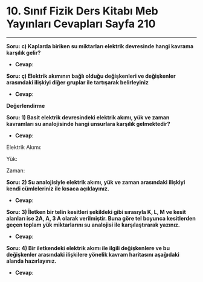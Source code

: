 # 10. Sınıf Fizik Ders Kitabı Meb Yayınları Cevapları Sayfa 210

---

**Soru: c) Kaplarda biriken su miktarları elektrik devresinde hangi kavrama karşılık gelir?**

-   **Cevap**:

**Soru: ç) Elektrik akımının bağlı olduğu değişkenleri ve değişkenler arasındaki ilişkiyi diğer gruplar ile tartışarak belirleyiniz**

-   **Cevap**:

**Değerlendirme**

**Soru: 1) Basit elektrik devresindeki elektrik akımı, yük ve zaman kavramları su analojisinde hangi unsurlara karşılık gelmektedir?**

-   **Cevap**:

Elektrik Akımı:

 Yük:

 Zaman:

**Soru: 2) Su analojisiyle elektrik akımı, yük ve zaman arasındaki ilişkiyi kendi cümleleriniz ile kısaca açıklayınız.**

-   **Cevap**:

**Soru: 3) İletken bir telin kesitleri şekildeki gibi sırasıyla K, L, M ve kesit alanları ise 2A, A, 3 A olarak verilmiştir. Buna göre tel boyunca kesitlerden geçen toplam yük miktarlarını su analojisi ile karşılaştırarak yazınız.**

-   **Cevap**:

**Soru: 4) Bir iletkendeki elektrik akımı ile ilgili değişkenlere ve bu değişkenler arasındaki ilişkilere yönelik kavram haritasını aşağıdaki alanda hazırlayınız.**

-   **Cevap**: